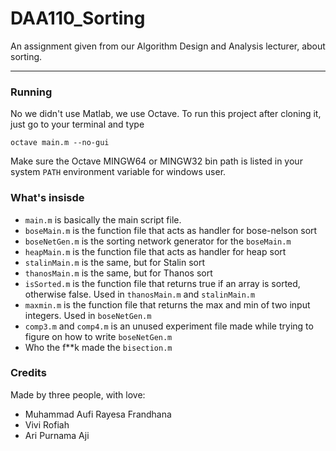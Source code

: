 # DAA110_Sorting
An assignment given from our Algorithm Design and Analysis lecturer, about sorting.

------

### Running
No we didn't use Matlab, we use Octave.
To run this project after cloning it, just go to your terminal and type
```
octave main.m --no-gui
```

Make sure the Octave MINGW64 or MINGW32 bin path is listed in your system `PATH` environment variable for windows user.

### What's insisde

- `main.m` is basically the main script file.
- `boseMain.m` is the function file that acts as handler for bose-nelson sort
- `boseNetGen.m` is the sorting network generator for the `boseMain.m`
- `heapMain.m` is the function file that acts as handler for heap sort
- `stalinMain.m` is the same, but for Stalin sort
- `thanosMain.m` is the same, but for Thanos sort
- `isSorted.m` is the function file that returns true if an array is sorted, otherwise false. Used in `thanosMain.m` and `stalinMain.m`
- `maxmin.m` is the function file that returns the max and min of two input integers. Used in `boseNetGen.m`
- `comp3.m` and `comp4.m` is an unused experiment file made while trying to figure on how to write `boseNetGen.m`
- Who the f\*\*k made the `bisection.m`

### Credits
Made by three people, with love:

- Muhammad Aufi Rayesa Frandhana
- Vivi Rofiah
- Ari Purnama Aji
